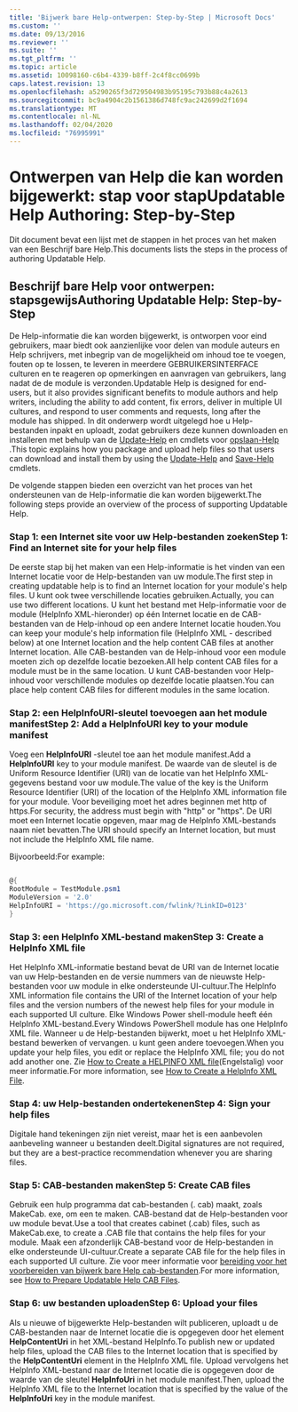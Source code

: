 ```yaml
---
title: 'Bijwerk bare Help-ontwerpen: Step-by-Step | Microsoft Docs'
ms.custom: ''
ms.date: 09/13/2016
ms.reviewer: ''
ms.suite: ''
ms.tgt_pltfrm: ''
ms.topic: article
ms.assetid: 10098160-c6b4-4339-b8ff-2c4f8cc0699b
caps.latest.revision: 13
ms.openlocfilehash: a5290265f3d729504983b95195c793b88c4a2613
ms.sourcegitcommit: bc9a4904c2b1561386d748fc9ac242699d2f1694
ms.translationtype: MT
ms.contentlocale: nl-NL
ms.lasthandoff: 02/04/2020
ms.locfileid: "76995991"
---
```

# <a name="updatable-help-authoring-step-by-step"></a><span data-ttu-id="46363-102">Ontwerpen van Help die kan worden bijgewerkt: stap voor stap</span><span class="sxs-lookup"><span data-stu-id="46363-102">Updatable Help Authoring: Step-by-Step</span></span>

<span data-ttu-id="46363-103">Dit document bevat een lijst met de stappen in het proces van het maken van een Beschrijf bare Help.</span><span class="sxs-lookup"><span data-stu-id="46363-103">This documents lists the steps in the process of authoring Updatable Help.</span></span>

## <a name="authoring-updatable-help-step-by-step"></a><span data-ttu-id="46363-104">Beschrijf bare Help voor ontwerpen: stapsgewijs</span><span class="sxs-lookup"><span data-stu-id="46363-104">Authoring Updatable Help: Step-by-Step</span></span>

<span data-ttu-id="46363-105">De Help-informatie die kan worden bijgewerkt, is ontworpen voor eind gebruikers, maar biedt ook aanzienlijke voor delen van module auteurs en Help schrijvers, met inbegrip van de mogelijkheid om inhoud toe te voegen, fouten op te lossen, te leveren in meerdere GEBRUIKERSINTERFACE culturen en te reageren op opmerkingen en aanvragen van gebruikers, lang nadat de de module is verzonden.</span><span class="sxs-lookup"><span data-stu-id="46363-105">Updatable Help is designed for end-users, but it also provides significant benefits to module authors and help writers, including the ability to add content, fix errors, deliver in multiple UI cultures, and respond to user comments and requests, long after the module has shipped.</span></span> <span data-ttu-id="46363-106">In dit onderwerp wordt uitgelegd hoe u Help-bestanden inpakt en uploadt, zodat gebruikers deze kunnen downloaden en installeren met behulp van de [Update-Help](/powershell/module/Microsoft.PowerShell.Core/Update-Help) en cmdlets voor [opslaan-Help](/powershell/module/Microsoft.PowerShell.Core/Save-Help) .</span><span class="sxs-lookup"><span data-stu-id="46363-106">This topic explains how you package and upload help files so that users can download and install them by using the [Update-Help](/powershell/module/Microsoft.PowerShell.Core/Update-Help) and [Save-Help](/powershell/module/Microsoft.PowerShell.Core/Save-Help) cmdlets.</span></span>

<span data-ttu-id="46363-107">De volgende stappen bieden een overzicht van het proces van het ondersteunen van de Help-informatie die kan worden bijgewerkt.</span><span class="sxs-lookup"><span data-stu-id="46363-107">The following steps provide an overview of the process of supporting Updatable Help.</span></span>

### <a name="step-1-find-an-internet-site-for-your-help-files"></a><span data-ttu-id="46363-108">Stap 1: een Internet site voor uw Help-bestanden zoeken</span><span class="sxs-lookup"><span data-stu-id="46363-108">Step 1: Find an Internet site for your help files</span></span>

<span data-ttu-id="46363-109">De eerste stap bij het maken van een Help-informatie is het vinden van een Internet locatie voor de Help-bestanden van uw module.</span><span class="sxs-lookup"><span data-stu-id="46363-109">The first step in creating updatable help is to find an Internet location for your module's help files.</span></span> <span data-ttu-id="46363-110">U kunt ook twee verschillende locaties gebruiken.</span><span class="sxs-lookup"><span data-stu-id="46363-110">Actually, you can use two different locations.</span></span> <span data-ttu-id="46363-111">U kunt het bestand met Help-informatie voor de module (HelpInfo XML-hieronder) op één Internet locatie en de CAB-bestanden van de Help-inhoud op een andere Internet locatie houden.</span><span class="sxs-lookup"><span data-stu-id="46363-111">You can keep your module's help information file (HelpInfo XML - described below) at one Internet location and the help content CAB files at another Internet location.</span></span> <span data-ttu-id="46363-112">Alle CAB-bestanden van de Help-inhoud voor een module moeten zich op dezelfde locatie bezoeken.</span><span class="sxs-lookup"><span data-stu-id="46363-112">All help content CAB files for a module must be in the same location.</span></span> <span data-ttu-id="46363-113">U kunt CAB-bestanden voor Help-inhoud voor verschillende modules op dezelfde locatie plaatsen.</span><span class="sxs-lookup"><span data-stu-id="46363-113">You can place help content CAB files for different modules in the same location.</span></span>

### <a name="step-2-add-a-helpinfouri-key-to-your-module-manifest"></a><span data-ttu-id="46363-114">Stap 2: een HelpInfoURI-sleutel toevoegen aan het module manifest</span><span class="sxs-lookup"><span data-stu-id="46363-114">Step 2: Add a HelpInfoURI key to your module manifest</span></span>

<span data-ttu-id="46363-115">Voeg een **HelpInfoURI** -sleutel toe aan het module manifest.</span><span class="sxs-lookup"><span data-stu-id="46363-115">Add a **HelpInfoURI** key to your module manifest.</span></span> <span data-ttu-id="46363-116">De waarde van de sleutel is de Uniform Resource Identifier (URI) van de locatie van het HelpInfo XML-gegevens bestand voor uw module.</span><span class="sxs-lookup"><span data-stu-id="46363-116">The value of the key is the Uniform Resource Identifier (URI) of the location of the HelpInfo XML information file for your module.</span></span> <span data-ttu-id="46363-117">Voor beveiliging moet het adres beginnen met http of https.</span><span class="sxs-lookup"><span data-stu-id="46363-117">For security, the address must begin with "http" or "https".</span></span> <span data-ttu-id="46363-118">De URI moet een Internet locatie opgeven, maar mag de HelpInfo XML-bestands naam niet bevatten.</span><span class="sxs-lookup"><span data-stu-id="46363-118">The URI should specify an Internet location, but must not include the HelpInfo XML file name.</span></span>

<span data-ttu-id="46363-119">Bijvoorbeeld:</span><span class="sxs-lookup"><span data-stu-id="46363-119">For example:</span></span>

```powershell

@{
RootModule = TestModule.psm1
ModuleVersion = '2.0'
HelpInfoURI = 'https://go.microsoft.com/fwlink/?LinkID=0123'
}
```

### <a name="step-3-create-a-helpinfo-xml-file"></a><span data-ttu-id="46363-120">Stap 3: een HelpInfo XML-bestand maken</span><span class="sxs-lookup"><span data-stu-id="46363-120">Step 3: Create a HelpInfo XML file</span></span>

<span data-ttu-id="46363-121">Het HelpInfo XML-informatie bestand bevat de URI van de Internet locatie van uw Help-bestanden en de versie nummers van de nieuwste Help-bestanden voor uw module in elke ondersteunde UI-cultuur.</span><span class="sxs-lookup"><span data-stu-id="46363-121">The HelpInfo XML information file contains the URI of the Internet location of your help files and the version numbers of the newest help files for your module in each supported UI culture.</span></span> <span data-ttu-id="46363-122">Elke Windows Power shell-module heeft één HelpInfo XML-bestand.</span><span class="sxs-lookup"><span data-stu-id="46363-122">Every Windows PowerShell module has one HelpInfo XML file.</span></span> <span data-ttu-id="46363-123">Wanneer u de Help-bestanden bijwerkt, moet u het HelpInfo XML-bestand bewerken of vervangen. u kunt geen andere toevoegen.</span><span class="sxs-lookup"><span data-stu-id="46363-123">When you update your help files, you edit or replace the HelpInfo XML file; you do not add another one.</span></span> <span data-ttu-id="46363-124">Zie [How to Create a HELPINFO XML file](./how-to-create-a-helpinfo-xml-file.md)(Engelstalig) voor meer informatie.</span><span class="sxs-lookup"><span data-stu-id="46363-124">For more information, see [How to Create a HelpInfo XML File](./how-to-create-a-helpinfo-xml-file.md).</span></span>

### <a name="step-4-sign-your-help-files"></a><span data-ttu-id="46363-125">Stap 4: uw Help-bestanden ondertekenen</span><span class="sxs-lookup"><span data-stu-id="46363-125">Step 4: Sign your help files</span></span>

<span data-ttu-id="46363-126">Digitale hand tekeningen zijn niet vereist, maar het is een aanbevolen aanbeveling wanneer u bestanden deelt.</span><span class="sxs-lookup"><span data-stu-id="46363-126">Digital signatures are not required, but they are a best-practice recommendation whenever you are sharing files.</span></span>

### <a name="step-5-create-cab-files"></a><span data-ttu-id="46363-127">Stap 5: CAB-bestanden maken</span><span class="sxs-lookup"><span data-stu-id="46363-127">Step 5: Create CAB files</span></span>

<span data-ttu-id="46363-128">Gebruik een hulp programma dat cab-bestanden (. cab) maakt, zoals MakeCab. exe, om een te maken. CAB-bestand dat de Help-bestanden voor uw module bevat.</span><span class="sxs-lookup"><span data-stu-id="46363-128">Use a tool that creates cabinet (.cab) files, such as MakeCab.exe, to create a .CAB file that contains the help files for your module.</span></span> <span data-ttu-id="46363-129">Maak een afzonderlijk CAB-bestand voor de Help-bestanden in elke ondersteunde UI-cultuur.</span><span class="sxs-lookup"><span data-stu-id="46363-129">Create a separate CAB file for the help files in each supported UI culture.</span></span> <span data-ttu-id="46363-130">Zie voor meer informatie voor [bereiding voor het voorbereiden van bijwerk bare Help cab-bestanden](./how-to-prepare-updatable-help-cab-files.md).</span><span class="sxs-lookup"><span data-stu-id="46363-130">For more information, see [How to Prepare Updatable Help CAB Files](./how-to-prepare-updatable-help-cab-files.md).</span></span>

### <a name="step-6-upload-your-files"></a><span data-ttu-id="46363-131">Stap 6: uw bestanden uploaden</span><span class="sxs-lookup"><span data-stu-id="46363-131">Step 6: Upload your files</span></span>

<span data-ttu-id="46363-132">Als u nieuwe of bijgewerkte Help-bestanden wilt publiceren, uploadt u de CAB-bestanden naar de Internet locatie die is opgegeven door het element **HelpContentUri** in het XML-bestand HelpInfo.</span><span class="sxs-lookup"><span data-stu-id="46363-132">To publish new or updated help files, upload the CAB files to the Internet location that is specified by the **HelpContentUri** element in the HelpInfo XML file.</span></span> <span data-ttu-id="46363-133">Upload vervolgens het HelpInfo XML-bestand naar de Internet locatie die is opgegeven door de waarde van de sleutel **HelpInfoUri** in het module manifest.</span><span class="sxs-lookup"><span data-stu-id="46363-133">Then, upload the HelpInfo XML file to the Internet location that is specified by the value of the **HelpInfoUri** key in the module manifest.</span></span>
